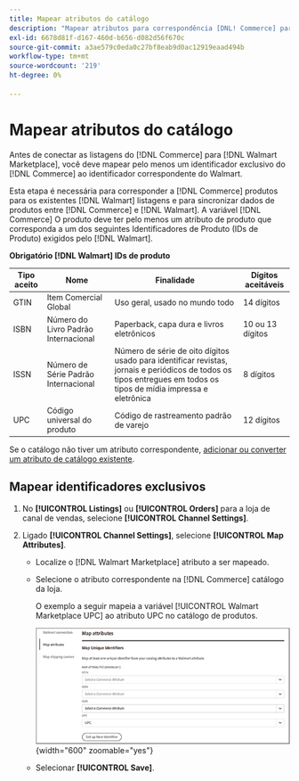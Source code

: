 ```yaml
---
title: Mapear atributos do catálogo
description: "Mapear atributos para correspondência [DNL! Commerce] para produtos existentes [!DNL Walmart Marketplace] listagens e sincronização de dados entre [!DNL Channel Manager] e [!DNL Walmart]."
exl-id: 6678d81f-d167-460d-b656-d082d56f670c
source-git-commit: a3ae579c0eda0c27bf8eab9d0ac12919eaad494b
workflow-type: tm+mt
source-wordcount: '219'
ht-degree: 0%

---
```


# Mapear atributos do catálogo

Antes de conectar as listagens do [!DNL Commerce] para [!DNL Walmart Marketplace], você deve mapear pelo menos um identificador exclusivo do [!DNL Commerce] ao identificador correspondente do Walmart.

Esta etapa é necessária para corresponder a [!DNL Commerce] produtos para os existentes [!DNL Walmart] listagens e para sincronizar dados de produtos entre [!DNL Commerce] e [!DNL Walmart]. A variável [!DNL Commerce] O produto deve ter pelo menos um atributo de produto que corresponda a um dos seguintes Identificadores de Produto (IDs de Produto) exigidos pelo [!DNL Walmart].

**Obrigatório [!DNL Walmart] IDs de produto**

| **Tipo aceito** | **Nome** | **Finalidade** | **Dígitos aceitáveis** |
|-------------------|--------------------------------------|--------------------------------------------------------------------------------------------------------------------------------------------------|-----------------------|
| GTIN | Item Comercial Global | Uso geral, usado no mundo todo | 14 dígitos |
| ISBN | Número do Livro Padrão Internacional | Paperback, capa dura e livros eletrônicos | 10 ou 13 dígitos |
| ISSN | Número de Série Padrão Internacional | Número de série de oito dígitos usado para identificar revistas, jornais e periódicos de todos os tipos entregues em todos os tipos de mídia impressa e eletrônica | 8 dígitos |
| UPC | Código universal do produto | Código de rastreamento padrão de varejo | 12 dígitos |

Se o catálogo não tiver um atributo correspondente, [adicionar ou converter um atributo de catálogo existente](https://experienceleague.adobe.com/docs/commerce-admin/catalog/product-attributes/product-attributes.html).

## Mapear identificadores exclusivos

1. No **[!UICONTROL Listings]** ou **[!UICONTROL Orders]** para a loja de canal de vendas, selecione **[!UICONTROL Channel Settings]**.

1. Ligado **[!UICONTROL Channel Settings]**, selecione **[!UICONTROL Map Attributes]**.

   - Localize o [!DNL Walmart Marketplace] atributo a ser mapeado.

   - Selecione o atributo correspondente na [!DNL Commerce] catálogo da loja.

      O exemplo a seguir mapeia a variável [!UICONTROL Walmart Marketplace UPC] ao atributo UPC no catálogo de produtos.

      ![Mapear atributos para critérios de correspondência de produtos](assets/products-map-attributes-for-match.png){width="600" zoomable="yes"}

   - Selecionar **[!UICONTROL Save]**.
